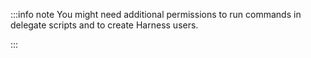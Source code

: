 :::info note
You might need additional permissions to run commands in delegate scripts and to create Harness users.

:::